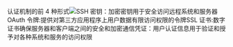 认证机制的前 4 种形式![](images/top4-most-used-auth.jpg)SSH 密钥：加密密钥用于安全访问远程系统和服务器OAuth 令牌:提供对第三方应用程序上用户数据有限访问权限的令牌SSL 证书:数字证书确保服务器和客户端之间的安全和加密通信凭证：用户认证信息用于验证和授予对各种系统和服务的访问权限
